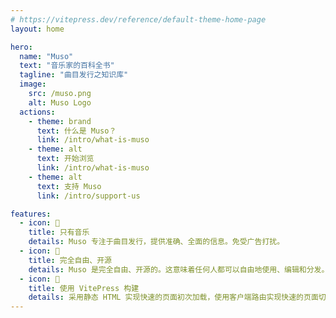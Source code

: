 ```yaml
---
# https://vitepress.dev/reference/default-theme-home-page
layout: home

hero:
  name: "Muso"
  text: "音乐家的百科全书"
  tagline: "曲目发行之知识库"
  image:
    src: /muso.png
    alt: Muso Logo
  actions:
    - theme: brand
      text: 什么是 Muso？
      link: /intro/what-is-muso
    - theme: alt
      text: 开始浏览
      link: /intro/what-is-muso
    - theme: alt
      text: 支持 Muso
      link: /intro/support-us

features:
  - icon: 🎺
    title: 只有音乐
    details: Muso 专注于曲目发行，提供准确、全面的信息。免受广告打扰。
  - icon: 🎹
    title: 完全自由、开源
    details: Muso 是完全自由、开源的。这意味着任何人都可以自由地使用、编辑和分发。
  - icon: 🚀
    title: 使用 VitePress 构建
    details: 采用静态 HTML 实现快速的页面初次加载，使用客户端路由实现快速的页面切换导航。
---
```


